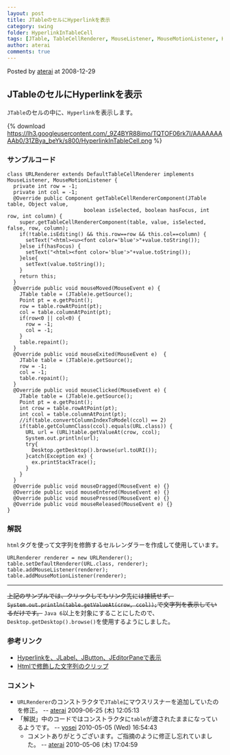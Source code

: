 ```yaml
---
layout: post
title: JTableのセルにHyperlinkを表示
category: swing
folder: HyperlinkInTableCell
tags: [JTable, TableCellRenderer, MouseListener, MouseMotionListener, Html, Desktop]
author: aterai
comments: true
---
```


Posted by [aterai](http://terai.xrea.jp/aterai.html) at 2008-12-29

## JTableのセルにHyperlinkを表示
`JTable`のセルの中に、`Hyperlink`を表示します。


{% download https://lh3.googleusercontent.com/_9Z4BYR88imo/TQTOF06rk7I/AAAAAAAAAb0/31ZBya_beYk/s800/HyperlinkInTableCell.png %}

### サンプルコード
<pre class="prettyprint"><code>class URLRenderer extends DefaultTableCellRenderer implements MouseListener, MouseMotionListener {
  private int row = -1;
  private int col = -1;
  @Override public Component getTableCellRendererComponent(JTable table, Object value,
                         boolean isSelected, boolean hasFocus, int row, int column) {
    super.getTableCellRendererComponent(table, value, isSelected, false, row, column);
    if(!table.isEditing() &amp;&amp; this.row==row &amp;&amp; this.col==column) {
      setText("&lt;html&gt;&lt;u&gt;&lt;font color='blue'&gt;"+value.toString());
    }else if(hasFocus) {
      setText("&lt;html&gt;&lt;font color='blue'&gt;"+value.toString());
    }else{
      setText(value.toString());
    }
    return this;
  }
  @Override public void mouseMoved(MouseEvent e) {
    JTable table = (JTable)e.getSource();
    Point pt = e.getPoint();
    row = table.rowAtPoint(pt);
    col = table.columnAtPoint(pt);
    if(row&lt;0 || col&lt;0) {
      row = -1;
      col = -1;
    }
    table.repaint();
  }
  @Override public void mouseExited(MouseEvent e)  {
    JTable table = (JTable)e.getSource();
    row = -1;
    col = -1;
    table.repaint();
  }
  @Override public void mouseClicked(MouseEvent e) {
    JTable table = (JTable)e.getSource();
    Point pt = e.getPoint();
    int crow = table.rowAtPoint(pt);
    int ccol = table.columnAtPoint(pt);
    //if(table.convertColumnIndexToModel(ccol) == 2)
    if(table.getColumnClass(ccol).equals(URL.class)) {
      URL url = (URL)table.getValueAt(crow, ccol);
      System.out.println(url);
      try{
        Desktop.getDesktop().browse(url.toURI());
      }catch(Exception ex) {
        ex.printStackTrace();
      }
    }
  }
  @Override public void mouseDragged(MouseEvent e) {}
  @Override public void mouseEntered(MouseEvent e) {}
  @Override public void mousePressed(MouseEvent e) {}
  @Override public void mouseReleased(MouseEvent e) {}
}
</code></pre>

### 解説
`html`タグを使って文字列を修飾するセルレンダラーを作成して使用しています。

<pre class="prettyprint"><code>URLRenderer renderer = new URLRenderer();
table.setDefaultRenderer(URL.class, renderer);
table.addMouseListener(renderer);
table.addMouseMotionListener(renderer);
</code></pre>

- - - -
~~上記のサンプルでは、クリックしてもリンク先には接続せず、`System.out.println(table.getValueAt(crow, ccol));`で文字列を表示しているだけです。~~ `Java 6`以上を対象にすることにしたので、`Desktop.getDesktop().browse()`を使用するようにしました。

### 参考リンク
- [Hyperlinkを、JLabel、JButton、JEditorPaneで表示](http://terai.xrea.jp/Swing/HyperlinkLabel.html)
- [Htmlで修飾した文字列のクリップ](http://terai.xrea.jp/Swing/ClippedHtmlLabel.html)

<!-- dummy comment line for breaking list -->

### コメント
- `URLRenderer`のコンストラクタで`JTable`にマウスリスナーを追加していたのを修正。 -- [aterai](http://terai.xrea.jp/aterai.html) 2009-06-25 (木) 12:05:13
- 「解説」中のコードではコンストラクタに`table`が渡されたままになっているようです。 -- [yosei](http://terai.xrea.jp/yosei.html) 2010-05-05 (Wed) 16:54:43
    - コメントありがとうございます。ご指摘のように修正し忘れていました。 -- [aterai](http://terai.xrea.jp/aterai.html) 2010-05-06 (木) 17:04:59

<!-- dummy comment line for breaking list -->

